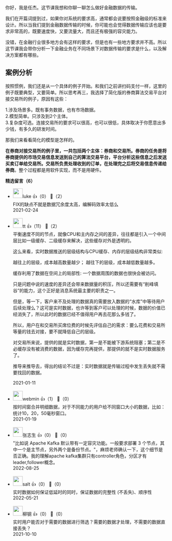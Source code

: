 你好，我是任杰。这节课我想和你聊一聊怎么做好金融数据的传输。

我们在开篇词提到过，如果你对系统的要求高，通常都会说要按照金融级的标准来设计。所以当我们提到金融数据传输的时候，你可能也会觉得数据传输应该也是要求非常高的，既要速度快，又要流量大，而且还有极强的容灾能力。

没错，在金融行业很多地方会有这样的要求，但是也有一些地方要求并不高。所以这节课我会带你分析一下金融业务在不同场景下对数据传输的要求是什么，以及解决方案都有哪些。

## 案例分析

按照惯例，我们还是从一个具体的例子开始。和我们之前讲扫码支付一样，这里的例子既要典型，又要简单。所以思考再三，我选择了简化版的券商算法交易平台对接交易所的例子，原因有这些：

1.涉及场景多。既有事务数据，也有市场数据。  
2.模型简单。只涉及到2个主体。  
3.复杂度可选。连接交易所的要求可以很高，也可以很低，具体取决于你愿意出多少钱，有多久的研发时间。

那我们来看看简化的模型是怎样的。

**在券商对接交易所的例子里，一共包括两个主体：券商和交易所。券商的任务是将券商提供的市场交易信息发送到自己的算法交易平台，平台分析这些信息之后发送买卖订单给交易所。交易所负责处理收到的订单，在处理完之后将交易信息传递给券商**。整个过程都是用软件实现，而不是用硬件。
<div><strong>精选留言（6）</strong></div><ul>
<li><img src="http://thirdwx.qlogo.cn/mmopen/vi_32/pCVwNYT22UX6XAXJ5XLmbSHRmuPIncaJkS7S6kUKe0C8qWURib8zOhHTPwR36FeZZ4BcnKuDia4nrekqDnAkxdJQ/132" width="30px"><span>luke</span> 👍（0） 💬（2）<div>FIX的缺点不就是数据冗余度太高，编解码效率太低么</div>2021-02-24</li><br/><li><img src="https://static001.geekbang.org/account/avatar/00/16/bc/25/1c92a90c.jpg" width="30px"><span>tt</span> 👍（11） 💬（2）<div>平衡速度不同的节点，就像CPU和主内存之间的差异，往往都是引入一个中间层比如一级缓存、二级缓存来解决，这些缓存对外是透明的。

这么来看，实时数据推送的层级结构与CPU缓存、内存的层级结构非常类似:

越往上的层级，成本越高数量越少；
越往下的层级，成本越低数量越多。

缓存利用了数据在空间上的局部性: 一个数据周围的数据也很快会被访问。

只是问题中说的速度的差异还会带来数据量的积压，所以还需要有“削峰填谷”的能力，这个正好是消息系统最主要的职责之一。

但是，等一下，客户来不及处理的数据真的需要放入数据的“水库”中等待用户后续处理么？这可是实时数据，也许等到客户可以处理的时候，数据的价值已经消失了，所以此时的数据已经不值得用户再去花那么多钱了。

所以，用户在和交易所买席位费的时候先评估自己的需求：要么花费和交易所等量的钱去对接，要不就降低自己的层级。

对交易所来说，提供的就是实时数据，第一是不能被下游系统阻塞；第二是不必缓存没有被消费的数据，因为缓存完再提供，那提供的就不是实时数据服务了。

推导来推导去，得出的结论不过是：实时数据就是传输过程中发生丢失就不需要找回的数据。</div>2021-01-11</li><br/><li><img src="https://static001.geekbang.org/account/avatar/00/0f/f9/e6/47742988.jpg" width="30px"><span>webmin</span> 👍（1） 💬（0）<div>按时间窗合并明细数据，对于不同能力的用户给不同窗口大小的数据，比如：统计10，20，50毫秒窗口。</div>2021-01-19</li><br/><li><img src="https://static001.geekbang.org/account/avatar/00/11/0b/8b/a8732008.jpg" width="30px"><span>张志生</span> 👍（0） 💬（0）<div>&quot;比如说 Apache Kafka 默认带有一定容灾功能。一般要求部署 3 个节点，其中一个是主节点，另外两个是备份节点。&quot;，麻烦老师确认一下，这个细节是否正确。我的理解apache kafka集群只有controller角色，分区才有leader,follower概念。</div>2022-08-25</li><br/><li><img src="https://static001.geekbang.org/account/avatar/00/10/1e/4c/d6416f57.jpg" width="30px"><span>salt</span> 👍（0） 💬（0）<div>实时数据如何保证低延时的同时，保证数据的完整性 (不丢失)、顺序性</div>2022-05-21</li><br/><li><img src="" width="30px"><span>柳钢</span> 👍（0） 💬（0）<div>实时用户能否对于需要的数据进行筛选？需要的数据才处理，不需要的数据直接丢失？</div>2021-10-10</li><br/>
</ul>